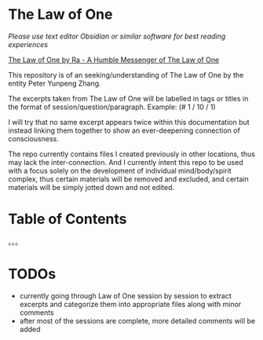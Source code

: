 # The Law of One
*Please use text editor Obsidian or similar software for best reading experiences*

[The Law of One by Ra - A Humble Messenger of The Law of One](https://www.lawofone.info/) 

This repository is of an seeking/understanding of The Law of One by the entity Peter Yunpeng Zhang.

The excerpts taken from The Law of One will be labelled in tags or titles in the format of session/question/paragraph. Example: (# 1 / 10 / 1)

I will try that no same excerpt appears twice within this documentation but instead linking them together to show an ever-deepening connection of consciousness.

The repo currently contains files I created previously in other locations, thus may lack the inter-connection. And I currently intent this repo to be used with a focus solely on the development of individual mind/body/spirit complex, thus certain materials will be removed and excluded, and certain materials will be simply jotted down and not edited. 
# Table of Contents
。。。

# TODOs
- currently going through Law of One session by session to extract excerpts and categorize them into appropriate files along with minor comments
- after most of the sessions are complete, more detailed comments will be added

